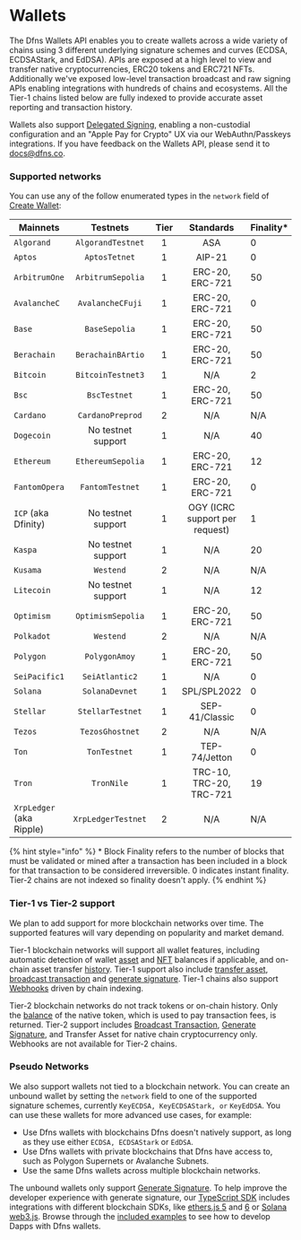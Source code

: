 # Wallets

The Dfns Wallets API enables you to create wallets across a wide variety of chains using 3 different underlying signature schemes and curves (ECDSA, ECDSAStark, and EdDSA). APIs are exposed at a high level to view and transfer native cryptocurrencies, ERC20 tokens and ERC721 NFTs. Additionally we've exposed low-level transaction broadcast and raw signing APIs enabling integrations with hundreds of chains and ecosystems. All the Tier-1 chains listed below are fully indexed to provide accurate asset reporting and transaction history.

Wallets also support [Delegated Signing](../../advanced-topics/delegated-signing.md), enabling a non-custodial configuration and an "Apple Pay for Crypto" UX via our WebAuthn/Passkeys integrations. If you have feedback on the Wallets API, please send it to [docs@dfns.co](mailto:docs@dfns.co).

### Supported networks <a href="#supported-networks" id="supported-networks"></a>

You can use any of the follow enumerated types in the `network` field of [Create Wallet](https://docs.dfns.co/dfns-docs/api-docs/wallets/create-wallet#request-body):

<table><thead><tr><th width="198">Mainnets</th><th width="211" align="center">Testnets</th><th width="71" align="center">Tier</th><th width="165" align="center">Standards</th><th>Finality*</th></tr></thead><tbody><tr><td><code>Algorand</code></td><td align="center"><code>AlgorandTestnet</code></td><td align="center">1</td><td align="center">ASA</td><td>0</td></tr><tr><td><code>Aptos</code></td><td align="center"><code>AptosTetnet</code></td><td align="center">1</td><td align="center">AIP-21</td><td>0</td></tr><tr><td><code>ArbitrumOne</code></td><td align="center"><code>ArbitrumSepolia</code></td><td align="center">1</td><td align="center">ERC-20, ERC-721</td><td>50</td></tr><tr><td><code>AvalancheC</code></td><td align="center"><code>AvalancheCFuji</code></td><td align="center">1</td><td align="center">ERC-20, ERC-721</td><td>0</td></tr><tr><td><code>Base</code></td><td align="center"><code>BaseSepolia</code></td><td align="center">1</td><td align="center">ERC-20, ERC-721</td><td>50</td></tr><tr><td><code>Berachain</code></td><td align="center"><code>BerachainBArtio</code></td><td align="center">1</td><td align="center">ERC-20, ERC-721</td><td>50</td></tr><tr><td><code>Bitcoin</code></td><td align="center"><code>BitcoinTestnet3</code></td><td align="center">1</td><td align="center">N/A</td><td>2</td></tr><tr><td><code>Bsc</code></td><td align="center"><code>BscTestnet</code></td><td align="center">1</td><td align="center">ERC-20, ERC-721</td><td>50</td></tr><tr><td><code>Cardano</code></td><td align="center"><code>CardanoPreprod</code></td><td align="center">2</td><td align="center">N/A</td><td>N/A</td></tr><tr><td><code>Dogecoin</code></td><td align="center">No testnet support</td><td align="center">1</td><td align="center">N/A</td><td>40</td></tr><tr><td><code>Ethereum</code></td><td align="center"><code>EthereumSepolia</code></td><td align="center">1</td><td align="center">ERC-20, ERC-721</td><td>12</td></tr><tr><td><code>FantomOpera</code></td><td align="center"><code>FantomTestnet</code></td><td align="center">1</td><td align="center">ERC-20, ERC-721</td><td>0</td></tr><tr><td><code>ICP</code> (aka Dfinity)</td><td align="center">No testnet support</td><td align="center">1</td><td align="center">OGY (ICRC support per request)</td><td>1</td></tr><tr><td><code>Kaspa</code></td><td align="center">No testnet support</td><td align="center">1</td><td align="center">N/A</td><td>20</td></tr><tr><td><code>Kusama</code></td><td align="center"><code>Westend</code></td><td align="center">2</td><td align="center">N/A</td><td>N/A</td></tr><tr><td><code>Litecoin</code></td><td align="center">No testnet support</td><td align="center">1</td><td align="center">N/A</td><td>12</td></tr><tr><td><code>Optimism</code></td><td align="center"><code>OptimismSepolia</code></td><td align="center">1</td><td align="center">ERC-20, ERC-721</td><td>50</td></tr><tr><td><code>Polkadot</code></td><td align="center"><code>Westend</code></td><td align="center">2</td><td align="center">N/A</td><td>N/A</td></tr><tr><td><code>Polygon</code></td><td align="center"><code>PolygonAmoy</code></td><td align="center">1</td><td align="center">ERC-20, ERC-721</td><td>50</td></tr><tr><td><code>SeiPacific1</code></td><td align="center"><code>SeiAtlantic2</code></td><td align="center">1</td><td align="center">N/A</td><td>0</td></tr><tr><td><code>Solana</code></td><td align="center"><code>SolanaDevnet</code></td><td align="center">1</td><td align="center">SPL/SPL2022</td><td>0</td></tr><tr><td><code>Stellar</code></td><td align="center"><code>StellarTestnet</code></td><td align="center">1</td><td align="center">SEP-41/Classic</td><td>0</td></tr><tr><td><code>Tezos</code></td><td align="center"><code>TezosGhostnet</code></td><td align="center">2</td><td align="center">N/A</td><td>N/A</td></tr><tr><td><code>Ton</code></td><td align="center"><code>TonTestnet</code></td><td align="center">1</td><td align="center">TEP-74/Jetton</td><td>0</td></tr><tr><td><code>Tron</code></td><td align="center"><code>TronNile</code></td><td align="center">1</td><td align="center">TRC-10, TRC-20, TRC-721</td><td>19</td></tr><tr><td><code>XrpLedger</code> (aka Ripple)</td><td align="center"><code>XrpLedgerTestnet</code></td><td align="center">2</td><td align="center">N/A</td><td>N/A</td></tr></tbody></table>

{% hint style="info" %}
\* Block Finality refers to the number of blocks that must be validated or mined after a transaction has been included in a block for that transaction to be considered irreversible. 0 indicates instant finality. Tier-2 chains are not indexed so finality doesn't apply.
{% endhint %}

### Tier-1 vs Tier-2 support

We plan to add support for more blockchain networks over time. The supported features will vary depending on popularity and market demand.

Tier-1 blockchain networks will support all wallet features, including automatic detection of wallet [asset](get-wallet-assets.md) and [NFT](get-wallet-nfts.md) balances if applicable, and on-chain asset transfer [history](get-wallet-history.md). Tier-1 support also include [transfer asset](transfer-asset-from-wallet.md), [broadcast transaction](broadcast-transaction-from-wallet/) and [generate signature](generate-signature-from-wallet/). Tier-1 chains also support [Webhooks](../webhooks/) driven by chain indexing.

Tier-2 blockchain networks do not track tokens or on-chain history. Only the [balance](get-wallet-assets.md) of the native token, which is used to pay transaction fees, is returned. Tier-2 support includes [Broadcast Transaction](broadcast-transaction-from-wallet/), [Generate Signature](generate-signature-from-wallet/), and Transfer Asset for native chain cryptocurrency only. Webhooks are not available for Tier-2 chains.

### Pseudo Networks <a href="#pseudo-networks" id="pseudo-networks"></a>

We also support wallets not tied to a blockchain network. You can create an unbound wallet by setting the `network` field to one of the supported signature schemes, currently `KeyECDSA, KeyECDSAStark, or` `KeyEdDSA`. You can use these wallets for more advanced use cases, for example:

* Use Dfns wallets with blockchains Dfns doesn't natively support, as long as they use either `ECDSA, ECDSAStark` or `EdDSA`.
* Use Dfns wallets with private blockchains that Dfns have access to, such as Polygon Supernets or Avalanche Subnets.
* Use the same Dfns wallets across multiple blockchain networks.

The unbound wallets only support [Generate Signature](generate-signature-from-wallet/). To help improve the developer experience with generate signature, our [TypeScript SDK](https://github.com/dfnsext/typescript-sdk) includes integrations with different blockchain SDKs, like [ethers.js 5](https://github.com/dfnsext/typescript-sdk/tree/m/packages/lib-ethersjs5) and [6](https://github.com/dfnsext/typescript-sdk/tree/m/packages/lib-ethersjs6) or [Solana web3.js](https://github.com/dfnsext/typescript-sdk/tree/m/packages/lib-solana). Browse through the [included examples](https://github.com/dfnsext/typescript-sdk/tree/m/examples) to see how to develop Dapps with Dfns wallets.
